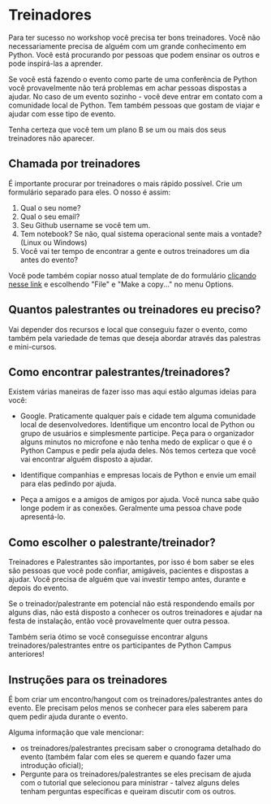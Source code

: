 # Treinadores

Para ter sucesso no workshop você precisa ter bons treinadores. Você não necessariamente precisa de alguém com um grande conhecimento em Python. Você está procurando por pessoas que podem ensinar os outros e pode inspirá-las a aprender.

Se você está fazendo o evento como parte de uma conferência de Python você provavelmente não terá problemas em achar pessoas dispostas a ajudar. No caso de um evento sozinho - você deve entrar em contato com a comunidade local de Python. Tem também pessoas que gostam de viajar e ajudar com esse tipo de evento.

Tenha certeza que você tem um plano B se um ou mais dos seus treinadores não aparecer.


## Chamada por treinadores

É importante procurar por treinadores o mais rápido possível. Crie um formulário separado para eles.
O nosso é assim:

1. Qual o seu nome?
2. Qual o seu email?
3. Seu Github username se você tem um.
4. Tem notebook? Se não, qual sistema operacional sente mais a vontade? (Linux ou Windows)
5. Você vai ter tempo de encontrar a gente e outros treinadores um dia antes do evento?


Você pode também copiar nosso atual template de do formulário [clicando nesse link]() e escolhendo "File" e "Make a copy..." no menu Options.

## Quantos palestrantes ou treinadores eu preciso?

Vai depender dos recursos e local que conseguiu fazer o evento, como também pela variedade de temas que deseja abordar através das palestras e mini-cursos.

## Como encontrar palestrantes/treinadores?

Existem várias maneiras de fazer isso mas aqui estão algumas ideias para você:

- Google. Praticamente qualquer país e cidade tem alguma comunidade local de desenvolvedores. Identifique um encontro local de Python ou grupo de usuários e simplesmente participe. Peça para o organizador alguns minutos no microfone e não tenha medo de explicar o que é o Python Campus e pedir pela ajuda deles.
Nós temos certeza que você vai encontrar alguém disposto a ajudar.

- Identifique companhias e empresas locais de Python e envie um email para elas pedindo por ajuda.

- Peça a amigos e a amigos de amigos por ajuda. Você nunca sabe quão longe podem ir as conexões. Geralmente uma pessoa chave pode apresentá-lo.

## Como escolher o palestrante/treinador?

Treinadores e Palestrantes são importantes, por isso é bom saber se eles são pessoas que você pode confiar, amigáveis, pacientes e dispostas a ajudar. Você precisa de alguém que vai investir tempo antes, durante e depois do evento.

Se o treinador/palestrante em potencial não está respondendo emails por alguns dias, não está disposto a conhecer os outros treinadores e ajudar na festa de instalação, então você provavelmente quer outra pessoa.

Também seria ótimo se você conseguisse encontrar alguns treinadores/palestrantes entre os participantes de Python Campus anteriores!

## Instruções para os treinadores

É bom criar um encontro/hangout com os treinadores/palestrantes antes do evento. Ele precisam pelos menos se conhecer para eles saberem para quem pedir ajuda durante o evento.

Alguma informação que vale mencionar:
- os treinadores/palestrantes precisam saber o cronograma detalhado do evento (também falar com eles se querem e quando fazer uma introdução oficial);
- Pergunte para os treinadores/palestrantes se eles precisam de ajuda com o tutorial que selecionou para ministrar - talvez alguns deles tenham perguntas específicas e queiram discutir com os outros.
